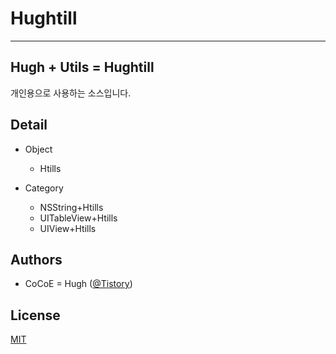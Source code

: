 
# Hughtill

* * * * * * * * * * *

## Hugh + Utils = Hughtill

개인용으로 사용하는 소스입니다.

## Detail

* Object
  - Htills

* Category
  - NSString+Htills
  - UITableView+Htills
  - UIView+Htills

## Authors

* CoCoE = Hugh ([@Tistory](http://goldcocoe.tistory.com/category/CocoaPods/Hughtill))

## License

[MIT](https://opensource.org/licenses/MIT)
